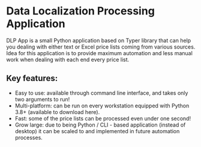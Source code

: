 # Data Localization Processing Application

DLP App is a small Python application based on Typer library that can help you dealing with either text or Excel price lists coming from various sources.
Idea for this application is to provide maximum automation and less manual work when dealing with each end every price list.

## Key features:

- Easy to use: available through command line interface, and takes only two arguments to run!
- Multi-platform: can be run on every workstation equipped with Python 3.8+ (available to download here).
- Fast: some of the price lists can be processed even under one second!
- Grow large: due to being Python / CLI - based application (instead of desktop) it can be scaled to and implemented in future automation processes.
